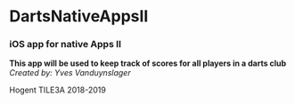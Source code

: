 # DartsNativeAppsII
### iOS app for native Apps II

**This app will be used to keep track of scores for all players in a darts club**
*Created by: Yves Vanduynslager*

Hogent TILE3A 2018-2019
